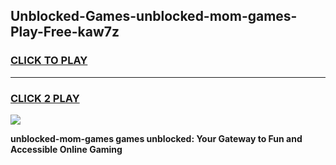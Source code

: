 
## Unblocked-Games-unblocked-mom-games-Play-Free-kaw7z
<h3>
<a href="https://premium76.site?title=unblocked-mom-games&ref=23A">CLICK TO PLAY</a></h3>
<hr>

<h3>
<a href="https://premium76.site?title=unblocked-mom-games&ref=23A">CLICK 2 PLAY</a>
  
</h3>

<a href="https://premium76.site?title=unblocked-mom-games&ref=23A"><img src="https://clearcache.store/games.png"></a>


**unblocked-mom-games games unblocked: Your Gateway to Fun and Accessible Online Gaming**
